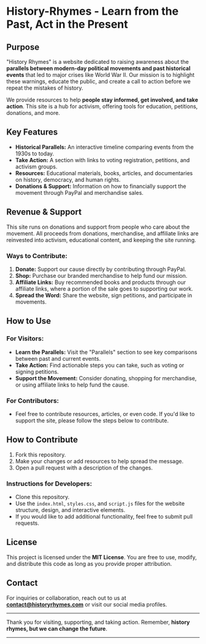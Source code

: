 # History-Rhymes - Learn from the Past, Act in the Present

## Purpose
"History Rhymes" is a website dedicated to raising awareness about the **parallels between modern-day political movements and past historical events** that led to major crises like World War II. Our mission is to highlight these warnings, educate the public, and create a call to action before we repeat the mistakes of history.

We provide resources to help **people stay informed, get involved, and take action**. This site is a hub for activism, offering tools for education, petitions, donations, and more.

## Key Features
- **Historical Parallels:** An interactive timeline comparing events from the 1930s to today.
- **Take Action:** A section with links to voting registration, petitions, and activism groups.
- **Resources:** Educational materials, books, articles, and documentaries on history, democracy, and human rights.
- **Donations & Support:** Information on how to financially support the movement through PayPal and merchandise sales.

## Revenue & Support
This site runs on donations and support from people who care about the movement. All proceeds from donations, merchandise, and affiliate links are reinvested into activism, educational content, and keeping the site running.

### Ways to Contribute:
1. **Donate:** Support our cause directly by contributing through PayPal.
2. **Shop:** Purchase our branded merchandise to help fund our mission.
3. **Affiliate Links:** Buy recommended books and products through our affiliate links, where a portion of the sale goes to supporting our work.
4. **Spread the Word:** Share the website, sign petitions, and participate in movements.
   
## How to Use
### For Visitors:
- **Learn the Parallels:** Visit the "Parallels" section to see key comparisons between past and current events.
- **Take Action:** Find actionable steps you can take, such as voting or signing petitions.
- **Support the Movement:** Consider donating, shopping for merchandise, or using affiliate links to help fund the cause.

### For Contributors:
- Feel free to contribute resources, articles, or even code. If you'd like to support the site, please follow the steps below to contribute.
  
## How to Contribute
1. Fork this repository.
2. Make your changes or add resources to help spread the message.
3. Open a pull request with a description of the changes.

### Instructions for Developers:
- Clone this repository.
- Use the `index.html`, `styles.css`, and `script.js` files for the website structure, design, and interactive elements.
- If you would like to add additional functionality, feel free to submit pull requests.

## License
This project is licensed under the **MIT License**. You are free to use, modify, and distribute this code as long as you provide proper attribution.

## Contact
For inquiries or collaboration, reach out to us at **contact@historyrhymes.com** or visit our social media profiles.

---

Thank you for visiting, supporting, and taking action. Remember, **history rhymes, but we can change the future**.

---

